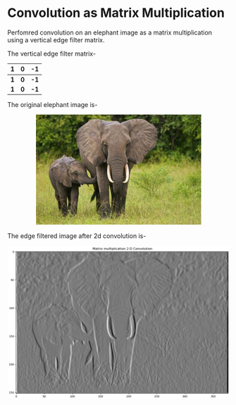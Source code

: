 # Convolution as Matrix Multiplication

Perfomred convolution on an elephant image as a matrix multiplication using a vertical edge filter matrix.

The vertical edge filter matrix-

| 1 | 0 | -1 |
| ------------- | ------------- | ------------- | 
| **1** | **0** | **-1** |
| **1** | **0** | **-1** |

The original elephant image is-
<p align="center">
<img src="images/elephant1.jpeg">
</p>

The edge filtered image after 2d convolution is-
<p align="center">
<img src="images/2dconv.png">
</p>